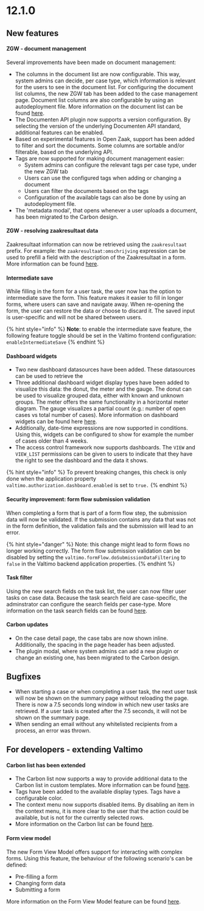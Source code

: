 # 12.1.0

## New features

#### ZGW - document management

Several improvements have been made on document management:

* The columns in the document list are now configurable. This way, system admins can decide, per case type, which information is relevant for the users to see in the document list. For configuring the document list columns, the new ZGW tab has been added to the case management page. Document list columns are also configurable by using an autodeployment file. More information on the document list can be found [here](https://docs.valtimo.nl/using-valtimo/zgw/zgw-documents#configuring-the-document-list).
* The Documenten API plugin now supports a version configuration. By selecting the version of the underlying Documenten API standard, additional features can be enabled.
* Based on experimental features in Open Zaak, support has been added to filter and sort the documents. Some columns are sortable and/or filterable, based on the underlying API.
* Tags are now supported for making document management easier:
  * System admins can configure the relevant tags per case type, under the new ZGW tab
  * Users can use the configured tags when adding or changing a document
  * Users can filter the documents based on the tags
  * Configuration of the available tags can also be done by using an autodeployment file.
* The 'metadata modal', that opens whenever a user uploads a document, has been migrated to the Carbon design.

#### ZGW - resolving zaakresultaat data

Zaakresultaat information can now be retrieved using the `zaakresultaat` prefix. For example: the `zaakresultaat:omschrijving` expression can be used to prefill a field with the description of the Zaakresultaat in a form. More information can be found [here](https://docs.valtimo.nl/reference/modules/value-resolver#zgw-value-resolvers).

#### Intermediate save

While filling in the form for a user task, the user now has the option to intermediate save the form. This feature makes it easier to fill in longer forms, where users can save and navigate away. When re-opening the form, the user can restore the data or choose to discard it. The saved input is user-specific and will not be shared between users.

{% hint style="info" %}
**Note**: to enable the intermediate save feature, the following feature toggle should be set in the Valtimo frontend configuration: `enableIntermediateSave`
{% endhint %}

#### Dashboard widgets

* Two new dashboard datasources have been added. These datasources can be used to retrieve the
* Three additional dashboard widget display types have been added to visualize this data: the donut, the meter and the gauge. The donut can be used to visualize grouped data, either with known and unknown groups. The meter offers the same functionality in a horizontal meter diagram. The gauge visualizes a partial count (e.g.: number of open cases vs total number of cases). More information on dashboard widgets can be found here [here](https://docs.valtimo.nl/reference/modules/dashboard).
* Additionally, date-time expressions are now supported in conditions. Using this, widgets can be configured to show for example the number of cases older than 4 weeks.
* The access control framework now supports dashboards. The `VIEW` and `VIEW_LIST` permissions can be given to users to indicate that they have the right to see the dashboard and the data it shows.

{% hint style="info" %}
To prevent breaking changes, this check is only done when the application property `valtimo.authorization.dashboard.enabled` is set to `true.`
{% endhint %}

#### Security improvement: form flow submission validation

When completing a form that is part of a form flow step, the submission data will now be validated. If the submission contains any data that was not in the form definition, the validation fails and the submission will lead to an error.

{% hint style="danger" %}
Note: this change might lead to form flows no longer working correctly. The form flow submission validation can be disabled by setting the `valtimo.formFlow.doSubmissionDataFiltering` to `false` in the Valtimo backend application properties.
{% endhint %}

#### Task filter

Using the new search fields on the task list, the user can now filter user tasks on case data. Because the task search field are case-specific, the adminstrator can configure the search fields per case-type. More information on the task search fields can be found [here](https://docs.valtimo.nl/using-valtimo/tasks).

#### Carbon updates

* On the case detail page, the case tabs are now shown inline. Additionally, the spacing in the page header has been adjusted.
* The plugin modal, where system admins can add a new plugin or change an existing one, has been migrated to the Carbon design.

## Bugfixes

* When starting a case or when completing a user task, the next user task will now be shown on the summary page without reloading the page. There is now a 7.5 seconds long window in which new user tasks are retrieved. If a user task is created after the 7.5 seconds, it will not be shown on the summary page.
* When sending an email without any whitelisted recipients from a process, an error was thrown.

## For developers - extending Valtimo

#### Carbon list has been extended

* The Carbon list now supports a way to provide additional data to the Carbon list in custom templates. More information can be found [here](https://docs.valtimo.nl/reference/user-interface/list-with-custom-template).
* Tags have been added to the available display types. Tags have a configurable color.
* The context menu now supports disabled items. By disabling an item in the context menu, it is more clear to the user that the action could be available, but is not for the currently selected rows.
* More information on the Carbon list can be found [here](https://docs.valtimo.nl/reference/user-interface/valtimo-carbon-list#valtimo-carbon-list).

#### Form view model

The new Form View Model offers support for interacting with complex forms. Using this feature, the behaviour of the following scenario's can be defined:

* Pre-filling a form
* Changing form data
* Submitting a form

More information on the Form View Model feature can be found [here](https://docs.valtimo.nl/extending-valtimo/form-view-model).
